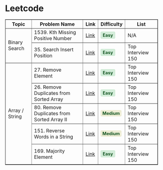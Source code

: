 # Leetcode

<table border="1">
  <tr>
    <th>Topic</th>
    <th>Problem Name</th>
    <th>Link</th>
    <th>Difficulty</th>
    <th>List</th>
  </tr>
  <tr>
    <td rowspan="2">Binary Search</td>
    <td>1539. Kth Missing Positive Number</td>
    <td><a href="./Solutions/1539_Kth_Missing_Positive_Number.md">Link</a></td>
    <td style="color: green"><span style="background-color:#d4edda; color:#155724; padding:2px 6px; border-radius:4px; font-size:90%; font-weight:bold; border:1px solid #c3e6cb;">
  Easy
</span></td>
    <td>N/A</td>
  </tr>
  <tr>
    <td>35. Search Insert Position</td>
    <td><a href="./150%20Interview/35_%20Search_Insert_Position.md">Link</a></td>
    <td style="color: green"> <span style="background-color:#d4edda; color:#155724; padding:2px 6px; border-radius:4px; font-size:90%; font-weight:bold; border:1px solid #c3e6cb;">
  Easy
</span>
    </td>
    <td>Top Interview 150</td>
  </tr>

  <tr>
    <td rowspan="15">Array / String</td>
    <td>27. Remove Element</td>
    <td><a href="./150%Interview/27_Remove_Element.md">Link</a></td>
    <td style="color: green"><span style="background-color:#d4edda; color:#155724; padding:2px 6px; border-radius:4px; font-size:90%; font-weight:bold; border:1px solid #c3e6cb;">
  Easy
</span></td>
    <td>Top Interview 150</td>
  </tr>
  
  <tr>
    <td>26. Remove Duplicates from Sorted Array</td>
    <td><a href="./150%Interview/26_Remove_Duplicates_from_Sorted_Array.md">Link</a></td>
    <td style="color: green"><span style="background-color:#d4edda; color:#155724; padding:2px 6px; border-radius:4px; font-size:90%; font-weight:bold; border:1px solid #c3e6cb;">
  Easy
</span></td>
    <td>Top Interview 150</td>
  </tr>
<tr>
    <td>80. Remove Duplicates from Sorted Array II</td>
    <td><a href="./150 Interview/80_Remove_Duplicates_from_Sorted_Array_II.md">Link</a></td>
    <td style="color: green"><span style="background-color:rgb(237, 236, 212); color:#155724; padding:2px 6px; border-radius:4px; font-size:90%; font-weight:bold; border:1px solidrgb(227, 230, 195);">
  Medium
</span></td>
    <td>Top Interview 150</td>
  </tr>
  <tr>
    <td>151. Reverse Words in a String</td>
    <td><a href="./150 Interview/151_Reverse_Words_in_a_String.md">Link</a></td>
    <td style="color: green"><span style="background-color:rgb(237, 236, 212); color:#155724; padding:2px 6px; border-radius:4px; font-size:90%; font-weight:bold; border:1px solidrgb(227, 230, 195);">
  Medium
</span></td>
    <td>Top Interview 150</td>
  </tr>
  
  <tr>
    <td>169. Majority Element</td>
    <td><a href="./150 Interview/169_Majority_Element.md">Link</a></td>
    <td style="color: green"><span style="background-color:#d4edda; color:#155724; padding:2px 6px; border-radius:4px; font-size:90%; font-weight:bold; border:1px solid #c3e6cb;">
  Easy
</span></td>
    <td>Top Interview 150</td>
  </tr>
  
</table>
